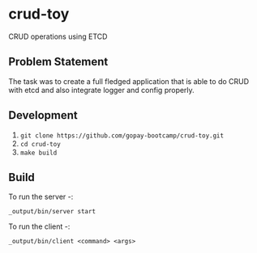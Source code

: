 # crud-toy
CRUD operations using ETCD

## Problem Statement

The task was to create a full fledged application that is able to do CRUD with etcd and also integrate logger and config properly.

## Development

1. `git clone https://github.com/gopay-bootcamp/crud-toy.git`
2. `cd crud-toy`
3. `make build`


## Build 

To run the server -: 

`_output/bin/server start`

To run the client -:

`_output/bin/client <command> <args>`




